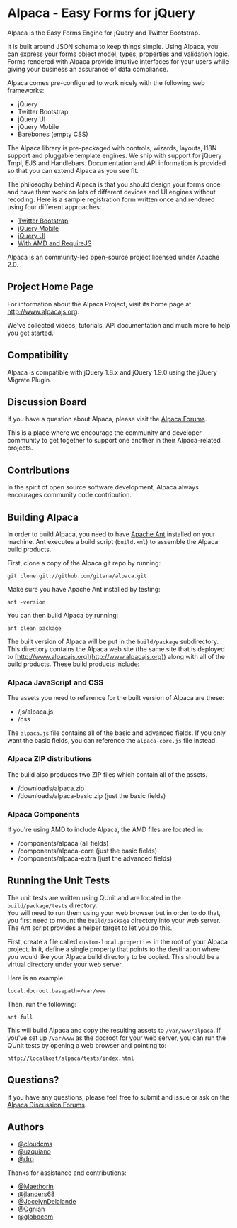 # Alpaca - Easy Forms for jQuery #

Alpaca is the Easy Forms Engine for jQuery and Twitter Bootstrap.

It is built around JSON schema to keep things simple. Using Alpaca, you can express your forms object model, types, properties and validation logic. Forms rendered with Alpaca provide intuitive interfaces for your users while giving your business an assurance of data compliance.

Alpaca comes pre-configured to work nicely with the following web frameworks:

- jQuery
- Twitter Bootstrap
- jQuery UI
- jQuery Mobile
- Barebones (empty CSS)
     
The Alpaca library is pre-packaged with controls, wizards, layouts, I18N support and pluggable template engines. We ship with support for jQuery Tmpl, EJS and Handlebars. Documentation and API information is provided so that you can extend Alpaca as you see fit.

The philosophy behind Alpaca is that you should design your forms once and have them work on lots of different devices and UI engines without recoding. Here is a sample registration form written once and rendered using four different approaches:

- [Twitter Bootstrap](http://www.alpacajs.org/demos/bootstrap/registration)
- [jQuery Mobile](http://www.alpacajs.org/demos/jquerymobile/registration)
- [jQuery UI](http://www.alpacajs.org/demos/browser/registration)
- [With AMD and RequireJS](http://www.alpacajs.org/demos/amd/registration)

Alpaca is an community-led open-source project licensed under Apache 2.0.

## Project Home Page

For information about the Alpaca Project, visit its home page at http://www.alpacajs.org.

We've collected videos, tutorials, API documentation and much more to help you get started.

## Compatibility

Alpaca is compatible with jQuery 1.8.x and jQuery 1.9.0 using the jQuery Migrate Plugin.

## Discussion Board

If you have a question about Alpaca, please visit the [Alpaca Forums](http://www.cloudcms.org/forums/categories/alpaca).

This is a place where we encourage the community and developer community to get together to support one another in their Alpaca-related
projects.

## Contributions

In the spirit of open source software development, Alpaca always encourages community code contribution.

## Building Alpaca

In order to build Alpaca, you need to have [Apache Ant](http://ant.apache.org/) installed on your machine.  Ant executes a build script
(`build.xml`) to assemble the Alpaca build products.

First, clone a copy of the Alpaca git repo by running:

```
git clone git://github.com/gitana/alpaca.git
```

Make sure you have Apache Ant installed by testing:

```
ant -version
```

You can then build Alpaca by running:

```
ant clean package
```

The built version of Alpaca will be put in the `build/package` subdirectory.  This directory contains the Alpaca web site
(the same site that is deployed to [http://www.alpacajs.org](http://www.alpacajs.org)) along with all of the build
products.  These build products include:

### Alpaca JavaScript and CSS

The assets you need to reference for the built version of Alpaca are these:

 * /js/alpaca.js
 * /css

The `alpaca.js` file contains all of the basic and advanced fields.  If you only want the basic fields, you can reference the
`alpaca-core.js` file instead.

### Alpaca ZIP distributions

The build also produces two ZIP files which contain all of the assets.

 * /downloads/alpaca.zip
 * /downloads/alpaca-basic.zip (just the basic fields)

### Alpaca Components

If you're using AMD to include Alpaca, the AMD files are located in:

 * /components/alpaca (all fields)
 * /components/alpaca-core (just the basic fields)
 * /components/alpaca-extra (just the advanced fields)

## Running the Unit Tests

The unit tests are written using QUnit and are located in the `build/package/tests` directory.  
You will need to run them using your web browser but in order to do that, you first need to mount 
the `build/package` directory into your web server.  The Ant script provides a helper target to
let you do this.

First, create a file called `custom-local.properties` in the root of your Alpaca project.  In it, define a single
property that points to the destination where you would like your Alpaca build directory to be copied.  This should be
a virtual directory under your web server.

Here is an example:

```
local.docroot.basepath=/var/www
```

Then, run the following:

```
ant full
```

This will build Alpaca and copy the resulting assets to `/var/www/alpaca`.  If you've set up `/var/www` as the docroot
for your web server, you can run the QUnit tests by opening a web browser and pointing to:

```
http://localhost/alpaca/tests/index.html
```

## Questions?

If you have any questions, please feel free to submit and issue or ask on 
the [Alpaca Discussion Forums](http://www.cloudcms.org/forums/categories/alpaca).

## Authors

+ [@cloudcms](http://github.com/cloudcms)
+ [@uzquiano](http://github.com/uzquiano)
+ [@drq](http://github.com/drq)


Thanks for assistance and contributions:

+ [@Maethorin](http://github.com/Maethorin)
+ [@jlanders68](http://github.com/jlanders68)
+ [@JocelynDelalande](http://github.com/JocelynDelalande)
+ [@Ognian](http://www.github.com/Ognian)
+ [@globocom](http://www.github.com/globocom)
